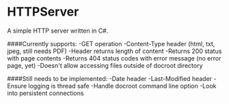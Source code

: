 HTTPServer
==========

A simple HTTP server written in C#.

####Currently supports:
-GET operation
-Content-Type header (html, txt, jpeg, still needs PDF)
-Header returns length of content
-Returns 200 status with page contents
-Returns 404 status codes with error message (no error page, yet)
-Doesn't allow accessing files outside of docroot directory

####Still needs to be implemented:
-Date header
-Last-Modified header
-Ensure logging is thread safe
-Handle docroot command line option
-Look into persistent connections
